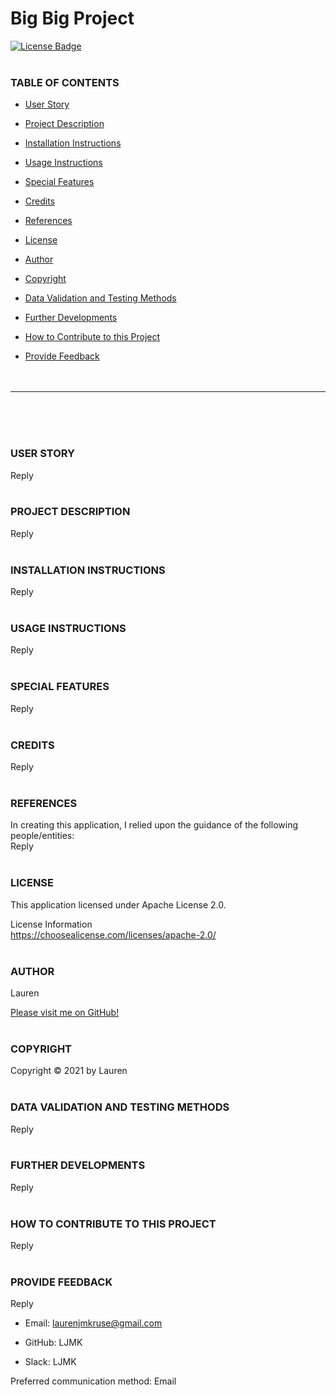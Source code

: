 # Big Big Project

  [![License Badge](https://badgen.net/badge/icon/Apache%20License%202.0?icon=github&label)](https://badgen.net/)
  <br><br>  

  ### TABLE OF CONTENTS
  * [User Story](#user-story)

  * [Project Description](#project-description)
  
  * [Installation Instructions](#installation-instructions)
  
  * [Usage Instructions](#usage-instructions)
  
  * [Special Features](#special-features)
  
  * [Credits](#credits)
  
  * [References](#references)
  
  * [License](#license)  
  
  * [Author](#author)
  
  * [Copyright](#copyright)

  * [Data Validation and Testing Methods](#data-validation-and-testing-methods)

  * [Further Developments](#further-developments)
  
  * [How to Contribute to this Project](#how-to-contribute-to-this-project)
  
  * [Provide Feedback](#provide-feedback)
  <br><br><br>
 
  ***
  
  <br><br><br>

  ### USER STORY
  Reply
  <br><br>


  ### PROJECT DESCRIPTION
  Reply
  <br><br>


  ### INSTALLATION INSTRUCTIONS
  Reply
  <br><br>


  ### USAGE INSTRUCTIONS
  Reply
  <br><br>


  ### SPECIAL FEATURES
  Reply
  <br><br>


  ### CREDITS
  Reply
  <br><br>


  ### REFERENCES
  In creating this application, I relied upon the guidance of the following people/entities:<br>
  Reply
  <br><br>

  
  ### LICENSE
  This application licensed under Apache License 2.0.
  
  License Information<br>
  https://choosealicense.com/licenses/apache-2.0/
  <br><br>

  
  ### AUTHOR
  Lauren<br>

  [Please visit me on GitHub!](https://github.com/LJMK)
  <br><br>


  ### COPYRIGHT
  Copyright © 2021 by Lauren
  <br><br>


  ### DATA VALIDATION AND TESTING METHODS
  Reply
  <br><br>


  ### FURTHER DEVELOPMENTS
  Reply
  <br><br>


  ### HOW TO CONTRIBUTE TO THIS PROJECT
  Reply
  <br><br>


  ### PROVIDE FEEDBACK
  Reply
  * Email: [laurenjmkruse@gmail.com](laurenjmkruse@gmail.com)

  * GitHub: LJMK
  
  * Slack: LJMK
  
  Preferred communication method: Email
